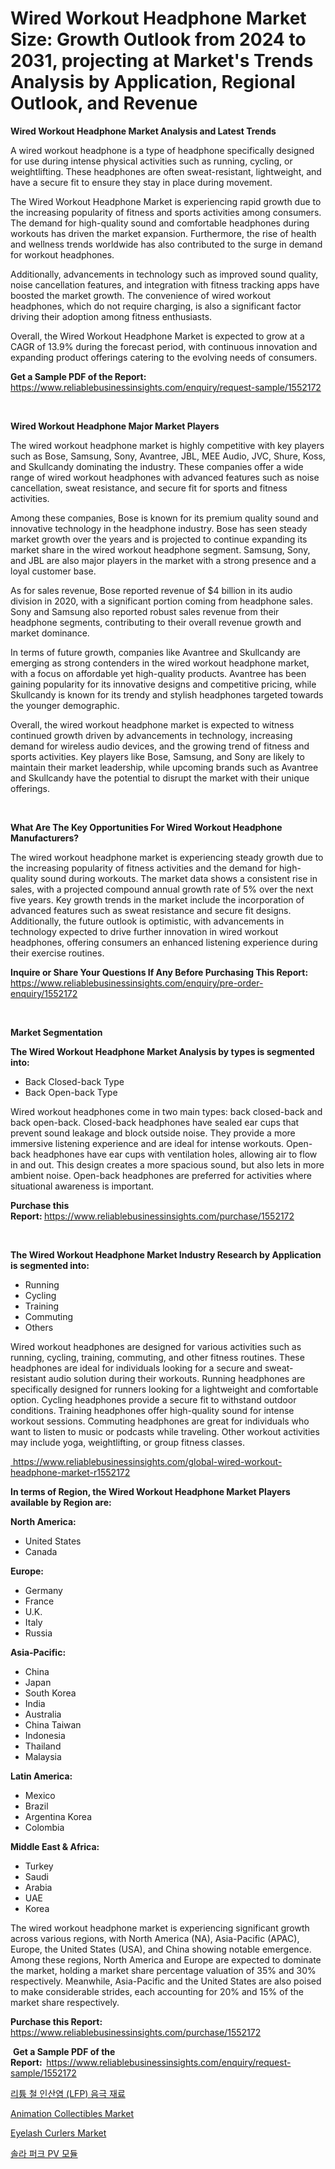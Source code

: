 <p><h1>Wired Workout Headphone Market Size: Growth Outlook from 2024 to 2031, projecting at Market's Trends Analysis by Application, Regional Outlook, and Revenue</h1></p><p><strong>Wired Workout Headphone Market Analysis and Latest Trends</strong></p>
<p><p>A wired workout headphone is a type of headphone specifically designed for use during intense physical activities such as running, cycling, or weightlifting. These headphones are often sweat-resistant, lightweight, and have a secure fit to ensure they stay in place during movement.</p><p>The Wired Workout Headphone Market is experiencing rapid growth due to the increasing popularity of fitness and sports activities among consumers. The demand for high-quality sound and comfortable headphones during workouts has driven the market expansion. Furthermore, the rise of health and wellness trends worldwide has also contributed to the surge in demand for workout headphones.</p><p>Additionally, advancements in technology such as improved sound quality, noise cancellation features, and integration with fitness tracking apps have boosted the market growth. The convenience of wired workout headphones, which do not require charging, is also a significant factor driving their adoption among fitness enthusiasts.</p><p>Overall, the Wired Workout Headphone Market is expected to grow at a CAGR of 13.9% during the forecast period, with continuous innovation and expanding product offerings catering to the evolving needs of consumers.</p></p>
<p><strong>Get a Sample PDF of the Report:&nbsp;</strong> <a href="https://www.reliablebusinessinsights.com/enquiry/request-sample/1552172">https://www.reliablebusinessinsights.com/enquiry/request-sample/1552172</a></p>
<p>&nbsp;</p>
<p><strong>Wired Workout Headphone Major Market Players</strong></p>
<p><p>The wired workout headphone market is highly competitive with key players such as Bose, Samsung, Sony, Avantree, JBL, MEE Audio, JVC, Shure, Koss, and Skullcandy dominating the industry. These companies offer a wide range of wired workout headphones with advanced features such as noise cancellation, sweat resistance, and secure fit for sports and fitness activities.</p><p>Among these companies, Bose is known for its premium quality sound and innovative technology in the headphone industry. Bose has seen steady market growth over the years and is projected to continue expanding its market share in the wired workout headphone segment. Samsung, Sony, and JBL are also major players in the market with a strong presence and a loyal customer base.</p><p>As for sales revenue, Bose reported revenue of $4 billion in its audio division in 2020, with a significant portion coming from headphone sales. Sony and Samsung also reported robust sales revenue from their headphone segments, contributing to their overall revenue growth and market dominance.</p><p>In terms of future growth, companies like Avantree and Skullcandy are emerging as strong contenders in the wired workout headphone market, with a focus on affordable yet high-quality products. Avantree has been gaining popularity for its innovative designs and competitive pricing, while Skullcandy is known for its trendy and stylish headphones targeted towards the younger demographic.</p><p>Overall, the wired workout headphone market is expected to witness continued growth driven by advancements in technology, increasing demand for wireless audio devices, and the growing trend of fitness and sports activities. Key players like Bose, Samsung, and Sony are likely to maintain their market leadership, while upcoming brands such as Avantree and Skullcandy have the potential to disrupt the market with their unique offerings.</p></p>
<p>&nbsp;</p>
<p><strong>What Are The Key Opportunities For Wired Workout Headphone Manufacturers?</strong></p>
<p><p>The wired workout headphone market is experiencing steady growth due to the increasing popularity of fitness activities and the demand for high-quality sound during workouts. The market data shows a consistent rise in sales, with a projected compound annual growth rate of 5% over the next five years. Key growth trends in the market include the incorporation of advanced features such as sweat resistance and secure fit designs. Additionally, the future outlook is optimistic, with advancements in technology expected to drive further innovation in wired workout headphones, offering consumers an enhanced listening experience during their exercise routines.</p></p>
<p><strong>Inquire or Share Your Questions If Any Before Purchasing This Report:</strong> <a href="https://www.reliablebusinessinsights.com/enquiry/pre-order-enquiry/1552172">https://www.reliablebusinessinsights.com/enquiry/pre-order-enquiry/1552172</a></p>
<p>&nbsp;</p>
<p><strong>Market Segmentation</strong></p>
<p><strong>The Wired Workout Headphone Market Analysis by types is segmented into:</strong></p>
<p><ul><li>Back Closed-back Type</li><li>Back Open-back Type</li></ul></p>
<p><p>Wired workout headphones come in two main types: back closed-back and back open-back. Closed-back headphones have sealed ear cups that prevent sound leakage and block outside noise. They provide a more immersive listening experience and are ideal for intense workouts. Open-back headphones have ear cups with ventilation holes, allowing air to flow in and out. This design creates a more spacious sound, but also lets in more ambient noise. Open-back headphones are preferred for activities where situational awareness is important.</p></p>
<p><strong>Purchase this Report:&nbsp;</strong><a href="https://www.reliablebusinessinsights.com/purchase/1552172">https://www.reliablebusinessinsights.com/purchase/1552172</a></p>
<p>&nbsp;</p>
<p><strong>The Wired Workout Headphone Market Industry Research by Application is segmented into:</strong></p>
<p><ul><li>Running</li><li>Cycling</li><li>Training</li><li>Commuting</li><li>Others</li></ul></p>
<p><p>Wired workout headphones are designed for various activities such as running, cycling, training, commuting, and other fitness routines. These headphones are ideal for individuals looking for a secure and sweat-resistant audio solution during their workouts. Running headphones are specifically designed for runners looking for a lightweight and comfortable option. Cycling headphones provide a secure fit to withstand outdoor conditions. Training headphones offer high-quality sound for intense workout sessions. Commuting headphones are great for individuals who want to listen to music or podcasts while traveling. Other workout activities may include yoga, weightlifting, or group fitness classes.</p></p>
<p><a href="https://www.reliablebusinessinsights.com/global-wired-workout-headphone-market-r1552172">&nbsp;https://www.reliablebusinessinsights.com/global-wired-workout-headphone-market-r1552172</a></p>
<p><strong>In terms of Region, the Wired Workout Headphone Market Players available by Region are:</strong></p>
<p>
    <p> <strong> North America: </strong>
        <ul>
            <li>United States</li>
            <li>Canada</li>
        </ul>
        </p> 
    <p> <strong> Europe: </strong>
        <ul>
            <li>Germany</li>
            <li>France</li>
            <li>U.K.</li>
            <li>Italy</li>
            <li>Russia</li>
        </ul>
        </p> 
    <p> <strong> Asia-Pacific: </strong>
        <ul>
            <li>China</li>
            <li>Japan</li>
            <li>South Korea</li>
            <li>India</li>
            <li>Australia</li>
            <li>China Taiwan</li>
            <li>Indonesia</li>
            <li>Thailand</li>
            <li>Malaysia</li>
        </ul>
        </p> 
    <p> <strong> Latin America: </strong>
        <ul>
            <li>Mexico</li>
            <li>Brazil</li>
            <li>Argentina Korea</li>
            <li>Colombia</li>
        </ul>
        </p> 
    <p> <strong> Middle East & Africa: </strong>
        <ul>
            <li>Turkey</li>
            <li>Saudi</li>
            <li>Arabia</li>
            <li>UAE</li>
            <li>Korea</li>
        </ul>
    </p>
    </p>
<p><p>The wired workout headphone market is experiencing significant growth across various regions, with North America (NA), Asia-Pacific (APAC), Europe, the United States (USA), and China showing notable emergence. Among these regions, North America and Europe are expected to dominate the market, holding a market share percentage valuation of 35% and 30% respectively. Meanwhile, Asia-Pacific and the United States are also poised to make considerable strides, each accounting for 20% and 15% of the market share respectively.</p></p>
<p><strong>Purchase this Report: </strong><a href="https://www.reliablebusinessinsights.com/purchase/1552172">https://www.reliablebusinessinsights.com/purchase/1552172</a></p>
<p>&nbsp;<strong>Get a Sample PDF of the Report:&nbsp;&nbsp;</strong><a href="https://www.reliablebusinessinsights.com/enquiry/request-sample/1552172">https://www.reliablebusinessinsights.com/enquiry/request-sample/1552172</a></p>
<p><strong></strong></p>
<p><p><a href="https://github.com/alpinestartsekian/Market-Research-Report-List-1/blob/main/7887523152917.md">리튬 철 인산염 (LFP) 음극 재료</a></p><p><a href="https://github.com/isharif044/Market-Research-Report-List-1/blob/main/animation-collectibles-market.md">Animation Collectibles Market</a></p><p><a href="https://github.com/abdillahsp58/Market-Research-Report-List-1/blob/main/eyelash-curlers-market.md">Eyelash Curlers Market</a></p><p><a href="https://github.com/muchswr/Market-Research-Report-List-1/blob/main/9127433152918.md">솔라 퍼크 PV 모듈</a></p></p>